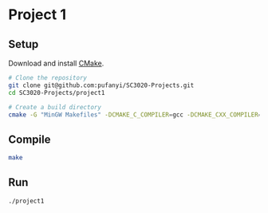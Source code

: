 # Project 1

## Setup

Download and install [CMake](https://cmake.org/download/).

```bash
# Clone the repository
git clone git@github.com:pufanyi/SC3020-Projects.git
cd SC3020-Projects/project1

# Create a build directory
cmake -G "MinGW Makefiles" -DCMAKE_C_COMPILER=gcc -DCMAKE_CXX_COMPILER=g++ .
```

## Compile

```bash
make
```

## Run

```bash
./project1
```
